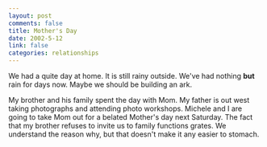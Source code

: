 ```yaml
--- 
layout: post
comments: false
title: Mother's Day
date: 2002-5-12
link: false
categories: relationships
---
```

We had a quite day at home. It is still rainy outside. We've had nothing <b>but</b> rain for days now. Maybe we should be building an ark.

My brother and his family spent the day with Mom. My father is out west taking photographs and attending photo workshops. Michele and I are going to take Mom out for a belated Mother's day next Saturday. The fact that my brother refuses to invite us to family functions grates. We understand the reason why, but that doesn't make it any easier to stomach.
